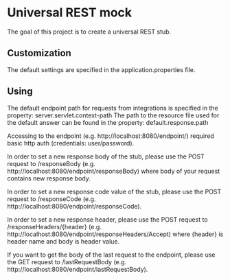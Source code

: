 # Universal REST mock

The goal of this project is to create a universal REST stub.

## Customization
The default settings are specified in the application.properties file.

## Using
The default endpoint path for requests from integrations is specified in the property: server.servlet.context-path
The path to the resource file used for the default answer can be found in the property: default.response.path

Accessing to the endpoint (e.g. http://localhost:8080/endpoint/) required basic http auth
(credentials: user/password).

In order to set a new response body of the stub, please use the POST request to /responseBody
(e.g. http://localhost:8080/endpoint/responseBody) where body of your request contains new response body.

In order to set a new response code value of the stub, please use the POST request to /responseCode
(e.g. http://localhost:8080/endpoint/responseCode).

In order to set a new response header, please use the POST request to /responseHeaders/{header} 
(e.g. http://localhost:8080/endpoint/responseHeaders/Accept) where {header} is header name and body is header value.

If you want to get the body of the last request to the endpoint, please use the GET request to /lastRequestBody
(e.g. http://localhost:8080/endpoint/lastRequestBody).